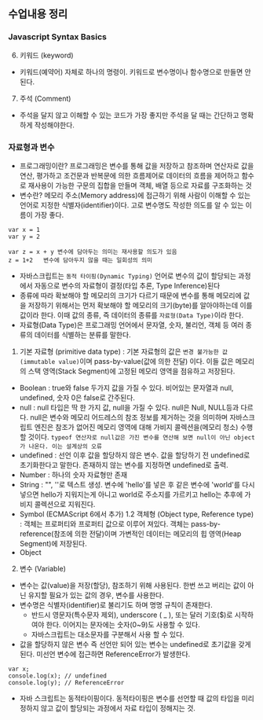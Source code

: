 ## 수업내용 정리

### Javascript Syntax Basics

6. 키워드 (keyword)
- 키워드(예약어) 자체로 하나의 명령이. 키워드로 변수명이나 함수명으로 만들면 안된다.
7. 주석 (Comment)
- 주석을 달지 않고 이해할 수 있는 코드가 가장 좋지만 주석을 달 때는 간단하고 명확하게 작성해야한다.

### 자료형과 변수
- 프로그래밍이란? 프로그래밍은 변수를 통해 값을 저장하고 참조하며 연산자로 값을 연산, 평가하고 조건문과 반복문에 의한 흐름제어로 데이터의 흐름을 제어하고 함수로 재사용이 가능한 구문의 집합을 만들며 객체, 배열 등으로 자료를 구조화하는 것
- 변수란? 메모리 주소(Memory address)에 접근하기 위해 사람이 이해할 수 있는 언어로 지정한 식별자(identifier)이다. 고로 변수명도 작성한 의도를 알 수 있는 이름이 가장 좋다.
```
var x = 1
var y = 2

var z = x + y 변수에 담아두는 의미는 재사용할 의도가 있음
z = 1+2   변수에 담아두지 않을 때는 일회성의 의미
```
- 자바스크립트는 `동적 타이핑(Dynamic Typing)` 언어로 변수의 값이 할당되는 과정에서 자동으로 변수의 자료형이 결정(타입 추론, Type Inference)된다
- 종류에 따라 확보해야 할 메모리의 크기가 다르기 때문에 변수를 통해 메모리에 값을 저장하기 위해서는 먼저 확보해야 할 메모리의 크기(byte)를 알아야하는데 이를 값이라 한다. 이때 값의 종류, 즉 데이터의 종류를 `자료형(Data Type)`이라 한다.
- 자료형(Data Type)은 프로그래밍 언어에서 문자열, 숫자, 불리언, 객체 등 여러 종류의 데이터를 식별하는 분류를 말한다.

1. 기본 자료형 (primitive data type) : 기본 자료형의 값은 `변경 불가능한 값(immutable value)`이며 pass-by-value(값에 의한 전달) 이다. 이들 값은 메모리의 스택 영역(Stack Segment)에 고정된 메모리 영역을 점유하고 저장된다.
  - Boolean : true와 false 두가지 값을 가질 수 있다. 비어있는 문자열과 null, undefined, 숫자 0은 false로 간주된다.
  - null : null 타입은 딱 한 가지 값, null을 가질 수 있다. null은 Null, NULL등과 다르다. null은 변수와 메모리 어드레스의 참조 정보를 제거하는 것을 의미하며 자바스크립트 엔진은 참조가 없어진 메모리 영역에 대해 가비지 콜렉션을(메모리 청소) 수행할 것이다. `typeof 연산자로 null값은 가진 변수를 연산해 보면 null이 아닌 object가 나온다. 이는 설계상의 오류`
  - undefined : 선언 이후 값을 할당하지 않은 변수. 값을 할당하기 전 undefined로 초기화한다고 말한다. 존재하지 않는 변수를 지정하면 undefined로 출력.
  - Number : 하나의 숫자 자료형만 존재
  - String : "", ''로 텍스트 생성. 변수에 'hello'를 넣은 후 같은 변수에 'world'를 다시 넣으면 hello가 지워지는게 아니고 world로 주소지를 가르키고 hello는 추후에 가비지 콜렉션으로 지워진다.
  - Symbol (ECMAScript 6에서 추가)
1.2 객체형 (Object type, Reference type) : 객체는 프로퍼티와 프로퍼티 값으로 이루어 져있다. 객체는 pass-by-reference(참조에 의한 전달)이며 가변적인 데이터는 메모리의 힙 영역(Heap Segment)에 저장된다.
  - Object

2. 변수 (Variable)
- 변수는 값(value)을 저장(할당), 참조하기 위해 사용된다. 한번 쓰고 버리는 값이 아닌 유지할 필요가 있는 값의 경우, 변수를 사용한다.
- 변수명은 식별자(identifier)로 불리기도 하며 명명 규칙이 존재한다.
  - 반드시 영문자(특수문자 제외), underscore ( _ ), 또는 달러 기호($)로 시작하여야 한다. 이어지는 문자에는 숫자(0~9)도 사용할 수 있다.
  - 자바스크립트는 대소문자를 구분해서 사용 할 수 있다. 
- 값을 할당하지 않은 변수 즉 선언만 되어 있는 변수는 undefined로 초기값을 갖게 된다. 미선언 변수에 접근하면 ReferenceError가 발생한다.
```
var x;
console.log(x); // undefined
console.log(y); // ReferenceError
```
- 자바 스크립트는 동적타이핑이다. 동적타이핑은 변수를 선언할 때 값의 타입을 미리 정하지 않고 값이 할당되는 과정에서 자료 타입이 정해지는 것.

